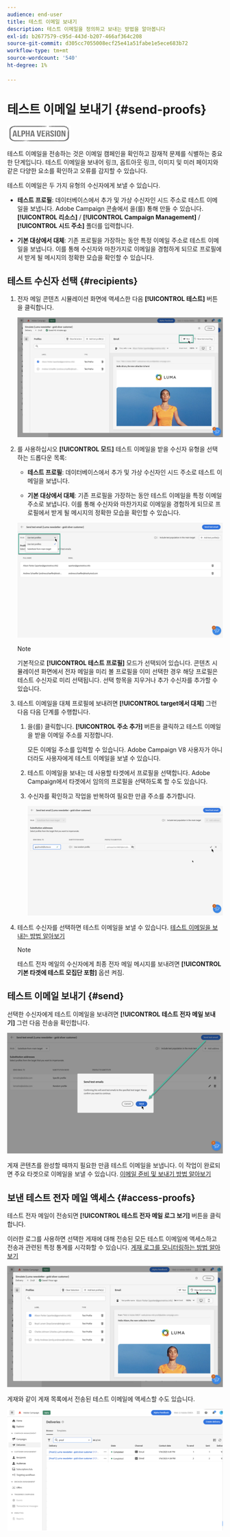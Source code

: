 ```yaml
---
audience: end-user
title: 테스트 이메일 보내기
description: 테스트 이메일을 정의하고 보내는 방법을 알아봅니다
exl-id: b2677579-c95d-443d-b207-466af364c208
source-git-commit: d305cc7055008ecf25e41a51fabe1e5ece683b72
workflow-type: tm+mt
source-wordcount: '540'
ht-degree: 1%

---
```


# 테스트 이메일 보내기 {#send-proofs}

![](../assets/do-not-localize/badge.png)

테스트 이메일을 전송하는 것은 이메일 캠페인을 확인하고 잠재적 문제를 식별하는 중요한 단계입니다. 테스트 이메일을 보내어 링크, 옵트아웃 링크, 이미지 및 미러 페이지와 같은 다양한 요소를 확인하고 오류를 감지할 수 있습니다.

테스트 이메일은 두 가지 유형의 수신자에게 보낼 수 있습니다.

* **테스트 프로필**: 데이터베이스에서 추가 및 가상 수신자인 시드 주소로 테스트 이메일을 보냅니다. Adobe Campaign 콘솔에서 을(를) 통해 만들 수 있습니다. **[!UICONTROL 리소스]** / **[!UICONTROL Campaign Management]** / **[!UICONTROL 시드 주소]** 폴더를 입력합니다.

* **기본 대상에서 대체**: 기존 프로필을 가장하는 동안 특정 이메일 주소로 테스트 이메일을 보냅니다. 이를 통해 수신자와 마찬가지로 이메일을 경험하게 되므로 프로필에서 받게 될 메시지의 정확한 모습을 확인할 수 있습니다.

## 테스트 수신자 선택 {#recipients}

1. 전자 메일 콘텐츠 시뮬레이션 화면에 액세스한 다음 **[!UICONTROL 테스트]** 버튼을 클릭합니다.

   ![](assets/test-button.png)

1. 를 사용하십시오 **[!UICONTROL 모드]** 테스트 이메일을 받을 수신자 유형을 선택하는 드롭다운 목록:

   * **테스트 프로필**: 데이터베이스에서 추가 및 가상 수신자인 시드 주소로 테스트 이메일을 보냅니다.

   * **기본 대상에서 대체**: 기존 프로필을 가장하는 동안 테스트 이메일을 특정 이메일 주소로 보냅니다. 이를 통해 수신자와 마찬가지로 이메일을 경험하게 되므로 프로필에서 받게 될 메시지의 정확한 모습을 확인할 수 있습니다.

   ![](assets/test-mode.png)

   >[!NOTE]
   >
   >기본적으로 **[!UICONTROL 테스트 프로필]** 모드가 선택되어 있습니다. 콘텐츠 시뮬레이션 화면에서 전자 메일을 미리 볼 프로필을 이미 선택한 경우 해당 프로필은 테스트 수신자로 미리 선택됩니다. 선택 항목을 지우거나 추가 수신자를 추가할 수 있습니다.

1. 테스트 이메일을 대체 프로필에 보내려면 **[!UICONTROL target에서 대체]** 그런 다음 다음 단계를 수행합니다.

   1. 을(를) 클릭합니다. **[!UICONTROL 주소 추가]** 버튼을 클릭하고 테스트 이메일을 받을 이메일 주소를 지정합니다.

      모든 이메일 주소를 입력할 수 있습니다. Adobe Campaign V8 사용자가 아니더라도 사용자에게 테스트 이메일을 보낼 수 있습니다.

   1. 테스트 이메일을 보내는 데 사용할 타겟에서 프로필을 선택합니다. Adobe Campaign에서 타겟에서 임의의 프로필을 선택하도록 할 수도 있습니다.

   1. 수신자를 확인하고 작업을 반복하여 필요한 만큼 주소를 추가합니다.

      ![](assets/substitution.png)

1. 테스트 수신자를 선택하면 테스트 이메일을 보낼 수 있습니다. [테스트 이메일을 보내는 방법 알아보기](#send)

   >[!NOTE]
   >
   >테스트 전자 메일의 수신자에게 최종 전자 메일 메시지를 보내려면 **[!UICONTROL 기본 타겟에 테스트 모집단 포함]** 옵션 켜짐.

## 테스트 이메일 보내기 {#send}

선택한 수신자에게 테스트 이메일을 보내려면 **[!UICONTROL 테스트 전자 메일 보내기]** 그런 다음 전송을 확인합니다.

![](assets/send-proof.png)

게재 콘텐츠를 완성할 때까지 필요한 만큼 테스트 이메일을 보냅니다. 이 작업이 완료되면 주요 타겟으로 이메일을 보낼 수 있습니다. [이메일 준비 및 보내기 방법 알아보기](../monitor/prepare-send.md)

## 보낸 테스트 전자 메일 액세스 {#access-proofs}

테스트 전자 메일이 전송되면 **[!UICONTROL 테스트 전자 메일 로그 보기]** 버튼을 클릭합니다.

이러한 로그를 사용하면 선택한 게재에 대해 전송된 모든 테스트 이메일에 액세스하고 전송과 관련된 특정 통계를 시각화할 수 있습니다. [게재 로그를 모니터링하는 방법 알아보기](../monitor/delivery-logs.md)

![](assets/proof-log.png)

게재와 같이 게재 목록에서 전송된 테스트 이메일에 액세스할 수도 있습니다.

![](assets/delivery-list.png)
